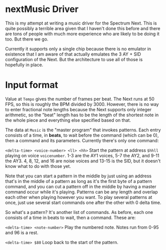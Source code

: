 # nextMusic Driver

This is my attempt at writing a music driver for the Spectrum Next. This is quite possibly a terrible area given that I haven't done this before and there are tons of people with much more experience who are likely to be doing it too. But there we go.

Currently it supports only a single chip because there is no emulator in existence that I am aware of that actually emulates the 3 AY + SID configuration of the Next. But the architecture to use all of those is hopefully in place.

# Input format

Value at `Tempo` gives the number of frames per beat. The Next runs at 50 FPS, so this is roughly the BPM divided by 3000. However, there is no way to enter fractional note lengths because the Next supports only integer arithmetic, so the "beat" length has to be the length of the shortest note in the whole piece and everything else specified based on that.

The data at `Music` is the "master program" that invokes patterns. Each entry consists of a time, in **beats**, to wait before the command (which can be 0), then a command and its parameters. Currently there's only one command:

`<delta-time> <voice-number> <ll> <hh>` Start the pattern at address `$hhll` playing on voice `voicenumber`. 1-3 are the AY1 voices, 5-7 the AY2, and 9-11 the AY3. 4, 8, 12, and 16 are noise voices and 13-15 is the SID, but it doesn't know what to do with those yet.

Note that you can start a pattern in the middle by just using an address that's in the middle of a pattern as long as it's the first byte of a pattern command, and you can cut a pattern off in the middle by having a master command occur while it's playing. Patterns can be any length and overlap each other when playing however you want. To play several patterns at once, just use several start commands one after the other with 0 delta time.

So what's a pattern? It's another list of commands. As before, each one consists of a time in beats to wait, then a command. These are:

`<delta-time> <note-number>` Play the numbered note. Notes run from 0-95 and 96 is a rest. 

`<delta-time> $80` Loop back to the start of the pattern.



